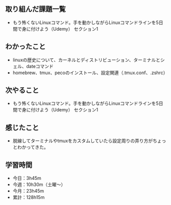 ## 取り組んだ課題一覧
- もう怖くないLinuxコマンド。手を動かしながらLinuxコマンドラインを5日間で身に付けよう（Udemy） セクション1
## わかったこと
- linuxの歴史について、カーネルとディストリビューション、ターミナルとシェル、dateコマンド
- homebrew、tmux、pecoのインストール、設定関連（.tmux.conf、.zshrc）
## 次やること
- もう怖くないLinuxコマンド。手を動かしながらLinuxコマンドラインを5日間で身に付けよう（Udemy） セクション1
## 感じたこと
- 脱線してターミナルやtmuxをカスタムしていたら設定周りの弄り方がちょっとわかってきた。
## 学習時間
- 今日：3h45m
- 今週：10h30m（土曜〜）
- 今月：23h45m
- 累計：128h15m
